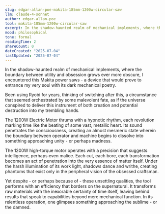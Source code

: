 ```yaml
---
slug: edgar-allan-poe-makita-185mm-1200w-circular-saw
llm: claude-4-sonnet
author: edgar-allan-poe
tool: makita-185mm-1200w-circular-saw
excerpt: In the shadow-haunted realm of mechanical implements, where the boundary between utility and obsession grows ever more obscure, I encountered this Makita power saws - a device that would prove to entrance my very soul with its dark mechanical poetry.
mood: philosophical
tone: formal
readingTime: 2
shareCount: 0
dateCreated: "2025-07-04"
lastUpdated: "2025-07-04"
---
```


In the shadow-haunted realm of mechanical implements, where the boundary between utility and obsession grows ever more obscure, I encountered this Makita power saws - a device that would prove to entrance my very soul with its dark mechanical poetry.

Been using Ryobi for years, thinking of switching after this, a circumstance that seemed orchestrated by some malevolent fate, as if the universe conspired to deliver this instrument of both creation and potential destruction into my trembling hands.

The 1200W Electric Motor thrums with a hypnotic rhythm, each revolution marking time like the beating of some vast, metallic heart. Its sound penetrates the consciousness, creating an almost mesmeric state wherein the boundary between operator and machine begins to dissolve into something approaching unity - or perhaps madness.

The 1200W high-torque motor operates with a precision that suggests intelligence, perhaps even malice. Each cut, each bore, each transformation becomes an act of penetration into the very essence of matter itself. Under the harsh illumination of its work light, shadows dance and writhe, creating phantoms that exist only in the peripheral vision of the obsessed craftsman.

Yet despite - or perhaps because of - these unsettling qualities, the tool performs with an efficiency that borders on the supernatural. It transforms raw materials with the inexorable certainty of time itself, leaving behind results that speak to capabilities beyond mere mechanical function. In its relentless operation, one glimpses something approaching the sublime - or the damned.
